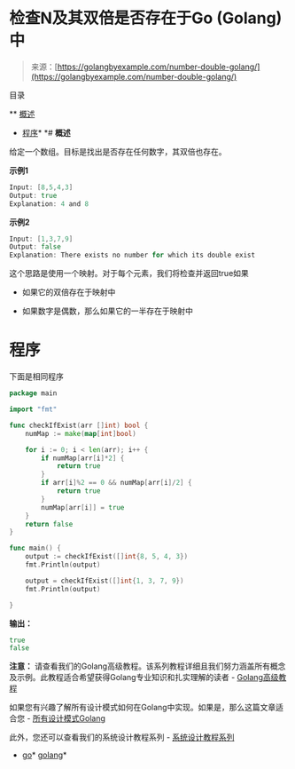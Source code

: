 <!--yml

类别：未分类

日期：2024-10-13 06:51:12

-->

# 检查N及其双倍是否存在于Go (Golang)中

> 来源：[https://golangbyexample.com/number-double-golang/](https://golangbyexample.com/number-double-golang/)

目录

**   [概述](#Overview "Overview")

+   [程序](#Program "Program")*  *# **概述**

给定一个数组。目标是找出是否存在任何数字，其双倍也存在。

**示例1**

```go
Input: [8,5,4,3]
Output: true
Explanation: 4 and 8
```

**示例2**

```go
Input: [1,3,7,9]
Output: false
Explanation: There exists no number for which its double exist
```

这个思路是使用一个映射。对于每个元素，我们将检查并返回true如果

+   如果它的双倍存在于映射中

+   如果数字是偶数，那么如果它的一半存在于映射中

# **程序**

下面是相同程序

```go
package main

import "fmt"

func checkIfExist(arr []int) bool {
	numMap := make(map[int]bool)

	for i := 0; i < len(arr); i++ {
		if numMap[arr[i]*2] {
			return true
		}
		if arr[i]%2 == 0 && numMap[arr[i]/2] {
			return true
		}
		numMap[arr[i]] = true
	}
	return false
}

func main() {
	output := checkIfExist([]int{8, 5, 4, 3})
	fmt.Println(output)

	output = checkIfExist([]int{1, 3, 7, 9})
	fmt.Println(output)

}
```

**输出：**

```go
true
false
```

**注意：** 请查看我们的Golang高级教程。该系列教程详细且我们努力涵盖所有概念及示例。此教程适合希望获得Golang专业知识和扎实理解的读者 - [Golang高级教程](https://golangbyexample.com/golang-comprehensive-tutorial/)

如果您有兴趣了解所有设计模式如何在Golang中实现。如果是，那么这篇文章适合您 - [所有设计模式Golang](https://golangbyexample.com/all-design-patterns-golang/)

此外，您还可以查看我们的系统设计教程系列 - [系统设计教程系列](https://techbyexample.com/system-design-questions/)

+   [go](https://golangbyexample.com/tag/go/)*   [golang](https://golangbyexample.com/tag/golang/)*
